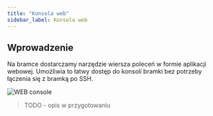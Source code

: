 ```yaml
---
title: "Konsola web"
sidebar_label: Konsola web
---
```


## Wprowadzenie


Na bramce dostarczamy narzędzie wiersza poleceń w formie aplikacji webowej. Umożliwia to łatwy dostęp do konsoli bramki bez potrzeby łączenia się z bramką po SSH.



![WEB console](/img/en/bramka/web_console.png)



> TODO - opis w przygotowaniu


